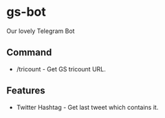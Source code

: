 # gs-bot
Our lovely Telegram Bot

## Command

* /tricount - Get GS tricount URL.

## Features

* Twitter Hashtag - Get last tweet which contains it.
